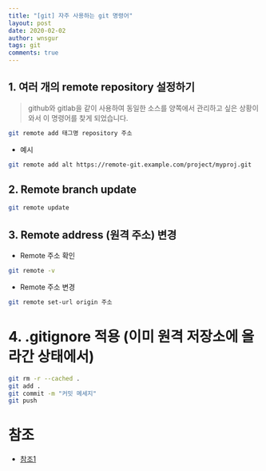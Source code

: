 ```yaml
---
title: "[git] 자주 사용하는 git 명령어"
layout: post
date: 2020-02-02
author: wnsgur
tags: git
comments: true
---
```


## 1. 여러 개의 remote repository 설정하기

> github와 gitlab을 같이 사용하여 동일한 소스를 양쪽에서 관리하고 싶은 상황이 와서 이 명령어를 찾게 되었습니다.

```bash
git remote add 태그명 repository 주소
```

- 예시

```bash
git remote add alt https://remote-git.example.com/project/myproj.git
```

## 2. Remote branch update

```bash
git remote update
```

## 3. Remote address (원격 주소) 변경

- Remote 주소 확인

```bash
git remote -v
```

- Remote 주소 변경

```bash
git remote set-url origin 주소
```

# 4. .gitignore 적용 (이미 원격 저장소에 올라간 상태에서)

```bash
git rm -r --cached .
git add .
git commit -m "커밋 메세지"
git push
```

# 참조

- [참조1](https://www.lesstif.com/pages/viewpage.action?pageId=17105553)

